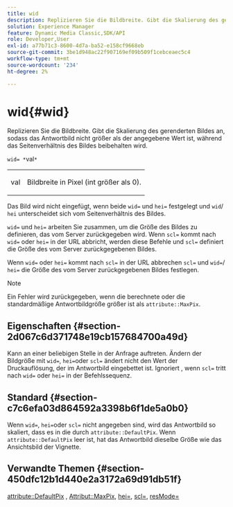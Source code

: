 ```yaml
---
title: wid
description: Replizieren Sie die Bildbreite. Gibt die Skalierung des gerenderten Bildes an, sodass das Antwortbild nicht größer als der angegebene Wert ist, während das Seitenverhältnis des Bildes beibehalten wird.
solution: Experience Manager
feature: Dynamic Media Classic,SDK/API
role: Developer,User
exl-id: a77b71c3-8600-4d7a-ba52-e158cf9668eb
source-git-commit: 3be1d948ac22f907169ef09b509f1cebceaec5c4
workflow-type: tm+mt
source-wordcount: '234'
ht-degree: 2%

---
```


# wid{#wid}

Replizieren Sie die Bildbreite. Gibt die Skalierung des gerenderten Bildes an, sodass das Antwortbild nicht größer als der angegebene Wert ist, während das Seitenverhältnis des Bildes beibehalten wird.

`wid= *`val`*`

<table id="simpletable_1C898A7B99114BE986EC5553F6A31E82"> 
 <tr class="strow"> 
  <td class="stentry"> <p><span class="varname"> val</span> </p> </td> 
  <td class="stentry"> <p>Bildbreite in Pixel (int größer als 0). </p></td> 
 </tr> 
</table>

Das Bild wird nicht eingefügt, wenn beide `wid=` und `hei=` festgelegt und `wid`/ `hei` unterscheidet sich vom Seitenverhältnis des Bildes.

`wid=` und `hei=` arbeiten Sie zusammen, um die Größe des Bildes zu definieren, das vom Server zurückgegeben wird. Wenn `scl=` kommt nach `wid=` oder `hei=` in der URL abbricht, werden diese Befehle und `scl=` definiert die Größe des vom Server zurückgegebenen Bildes.

Wenn `wid=` oder `hei=` kommt nach `scl=` in der URL abbrechen `scl=` und `wid=`/ `hei=` die Größe des vom Server zurückgegebenen Bildes festlegen.

>[!NOTE]
>
>Ein Fehler wird zurückgegeben, wenn die berechnete oder die standardmäßige Antwortbildgröße größer ist als `attribute::MaxPix`.

## Eigenschaften {#section-2d067c6d371748e19cb157684700a49d}

Kann an einer beliebigen Stelle in der Anfrage auftreten. Ändern der Bildgröße mit `wid=`, `hei=`oder `scl=` ändert nicht den Wert der Druckauflösung, der im Antwortbild eingebettet ist. Ignoriert , wenn `scl=` tritt nach `wid=` oder `hei=` in der Befehlssequenz.

## Standard {#section-c7c6efa03d864592a3398b6f1de5a0b0}

Wenn `wid=`, `hei=`oder `scl=` nicht angegeben sind, wird das Antwortbild so skaliert, dass es in die durch `attribute::DefaultPix`. Wenn `attribute::DefaultPix` leer ist, hat das Antwortbild dieselbe Größe wie das Ansichtsbild der Vignette.

## Verwandte Themen {#section-450dfc12b1d440e2a3172a69d91db51f}

[attribute::DefaultPix](../../../../../ir-api/material-cat/image-rendering-api-ref/c-ir-material-catalog/c-ir-attributes-reference/r-ir-defaultpix.md#reference-102c98f9b5d24d2aaaeb756653fb0e6f) , [Attribut::MaxPix](../../../../../ir-api/material-cat/image-rendering-api-ref/c-ir-material-catalog/c-ir-attributes-reference/r-ir-maxpix.md#reference-569f186bbc2840a6bd3cffa8ff3e7657), [hei=](../../../../../ir-api/http-protocol/image-rendering-api-ref/c-ir-http-protocol-ref/c-ir-http-protocol-command-reference/r-ir-hei.md#reference-1c08f60365a94417a39867c09cac5478), [scl=](../../../../../ir-api/http-protocol/image-rendering-api-ref/c-ir-http-protocol-ref/c-ir-http-protocol-command-reference/r-ir-scl.md#reference-b14b51a6cbe34f0bba42880540592f29), [resMode=](../../../../../ir-api/http-protocol/image-rendering-api-ref/c-ir-http-protocol-ref/c-ir-http-protocol-command-reference/r-ir-http-resmode.md#reference-851a5b636f8948cfb11456c9b7dab0d3)
